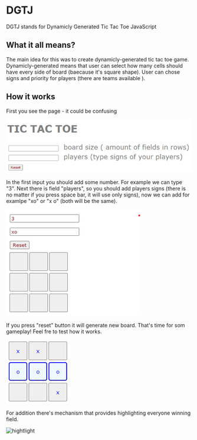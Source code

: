 # DGTJ

DGTJ stands for Dynamicly Generated Tic Tac Toe JavaScript

## What it all means?

The main idea for this was to create dynamicly-generated tic tac toe game. Dynamicly-generated means that user can select how many cells should have every side of board (baecause it's square shape). User can chose signs and priority for players (there are teams available ).

## How it works

First you see the page - it could be confusing

![PageLook](https://github.com/KacperCedro/DGTJ/blob/main/TicTacToeJs/mainPageLook.png?raw=true)

In the first input you should add some number. For example we can type "3".
Next there is field "players", so you should add players signs (there is no matter if you press space bar, it will use only signs), now we can add for examlpe "xo" or "x o" (both will be the same).

![firstExample](https://github.com/KacperCedro/DGTJ/blob/main/TicTacToeJs/firstExample.png?raw=true)

If you press "reset" button it will generate new board. That's time for som gameplay! Feel fre to test how it works.

![secondExample](https://github.com/KacperCedro/DGTJ/blob/main/TicTacToeJs/secondExample.png?raw=true)

For addition there's mechanism that provides highlighting everyone winning field.

![hightlight](https://github.com/KacperCedro/DGTJ/blob/main/TicTacToeJs/CeckingExample.png?raw=true)

